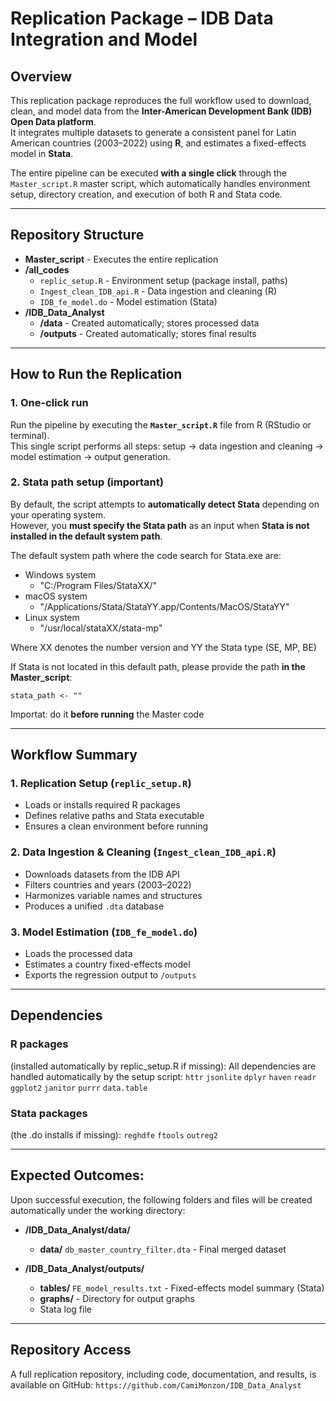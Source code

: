 # Replication Package – IDB Data Integration and Model

## Overview
This replication package reproduces the full workflow used to download, clean, and model data from the **Inter-American Development Bank (IDB) Open Data platform**.  
It integrates multiple datasets to generate a consistent panel for Latin American countries (2003–2022) using **R**, and estimates a fixed-effects model in **Stata**.  

The entire pipeline can be executed **with a single click** through the `Master_script.R` master script, which automatically handles environment setup, directory creation, and execution of both R and Stata code.

---

## Repository Structure

- **Master_script** - Executes the entire replication
- **/all_codes**
  - `replic_setup.R` - Environment setup (package install, paths)
  - `Ingest_clean_IDB_api.R` - Data ingestion and cleaning (R)
  - `IDB_fe_model.do` - Model estimation (Stata)
- **/IDB_Data_Analyst**
  - **/data** - Created automatically; stores processed data
  - **/outputs** - Created automatically; stores final results
    
---

## How to Run the Replication

### 1. One-click run
Run the pipeline by executing the **`Master_script.R`** file from R (RStudio or terminal).  
This single script performs all steps: setup → data ingestion and cleaning → model estimation → output generation.

### 2. Stata path setup (important)
By default, the script attempts to **automatically detect Stata** depending on your operating system.  
However, you **must specify the Stata path** as an input when **Stata is not installed in the default system path**.

The default system path where the code search for Stata.exe are:
- Windows system
  - "C:/Program Files/StataXX/"                                
- macOS system
  - "/Applications/Stata/StataYY.app/Contents/MacOS/StataYY"   
- Linux system
  - "/usr/local/stataXX/stata-mp"                              

Where XX denotes the number version and YY the Stata type (SE, MP, BE)

If Stata is not located in this default path, please provide the path **in the Master_script**:  

`stata_path <- ""`

Importat: do it **before running** the Master code 

----


## Workflow Summary

### 1. **Replication Setup** (`replic_setup.R`)
- Loads or installs required R packages
- Defines relative paths and Stata executable
- Ensures a clean environment before running

### 2. **Data Ingestion & Cleaning** (`Ingest_clean_IDB_api.R`)
- Downloads datasets from the IDB API
- Filters countries and years (2003–2022)
- Harmonizes variable names and structures
- Produces a unified `.dta` database

### 3. **Model Estimation** (`IDB_fe_model.do`)
- Loads the processed data
- Estimates a country fixed-effects model
- Exports the regression output to `/outputs`
  
----


## Dependencies 

### R packages 
(installed automatically by replic_setup.R if missing):
All dependencies are handled automatically by the setup script:
`httr`
`jsonlite`
`dplyr`
`haven`
`readr`
`ggplot2`
`janitor`
`purrr`
`data.table`

### Stata packages 
(the .do installs if missing):
`reghdfe`
`ftools`
`outreg2`

----


## Expected Outcomes:
Upon successful execution, the following folders and files will be created automatically under the working directory:

- **/IDB_Data_Analyst/data/**
  - **data/** `db_master_country_filter.dta` - Final merged dataset

- **/IDB_Data_Analyst/outputs/**
  - **tables/** `FE_model_results.txt` - Fixed-effects model summary (Stata)
  - **graphs/** - Directory for output graphs
  - Stata log file 

-----

## Repository Access
A full replication repository, including code, documentation, and results, is available on GitHub: `https://github.com/CamiMonzon/IDB_Data_Analyst`
